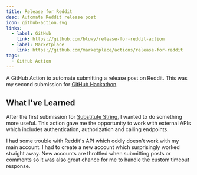 ```yaml
---
title: Release for Reddit
desc: Automate Reddit release post
icon: github-action.svg
links:
  - label: GitHub
    link: https://github.com/bluwy/release-for-reddit-action
  - label: Marketplace
    link: https://github.com/marketplace/actions/release-for-reddit
tags:
  - GitHub Action
---
```


A GitHub Action to automate submitting a release post on Reddit. This was my second submission for [GitHub Hackathon](https://githubhackathon.com/).

<!-- endexcerpt -->

## What I've Learned

After the first submission for [Substitute String](https://github.com/marketplace/actions/substitute-string), I wanted to do something more useful. This action gave me the opportunity to work with external APIs which includes authentication, authorization and calling endpoints.

I had some trouble with Reddit's API which oddly doesn't work with my main account. I had to create a new account which surprisingly worked straight away. New accounts are throttled when submitting posts or comments so it was also great chance for me to handle the custom timeout response.
